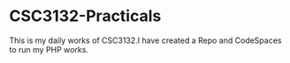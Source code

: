 # CSC3132-Practicals
This is my daily works of CSC3132.I have created a Repo and CodeSpaces to run my PHP works.
